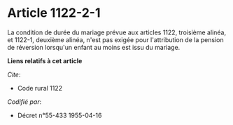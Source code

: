 # Article 1122-2-1

La condition de durée du mariage prévue aux articles 1122, troisième alinéa, et 1122-1, deuxième alinéa, n'est pas exigée
pour l'attribution de la pension de réversion lorsqu'un enfant au moins est issu du mariage.

**Liens relatifs à cet article**

_Cite_:

  - Code rural 1122

_Codifié par_:

  - Décret n°55-433 1955-04-16

